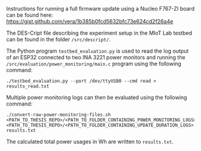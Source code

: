 Instructions for running a full firmware update using a Nucleo F767-ZI board can be found here: https://gist.github.com/vera/1b385b0fcd5632bfc73e624cd2f26a4e

The DES-Cript file describing the experiment setup in the MIoT Lab testbed can be found in the folder `/src/descript/`.

The Python program `testbed_evaluation.py` is used to read the log output of an ESP32 connected to two INA 3221 power monitors and running the `/src/evaluation/power_monitoring/main.c` program using the following command:

```
./testbed_evaluation.py --port /dev/ttyUSB0 --cmd read > results_read.txt
```

Multiple power monitoring logs can then be evaluated using the following command:

```
./convert-raw-power-monitoring-files.sh <PATH_TO_THESIS_REPO>/<PATH_TO_FOLDER_CONTAINING_POWER_MONITORING_LOGS> <PATH_TO_THESIS_REPO>/<PATH_TO_FOLDER_CONTAINING_UPDATE_DURATION_LOGS> results.txt
```

The calculated total power usages in Wh are written to `results.txt`.
